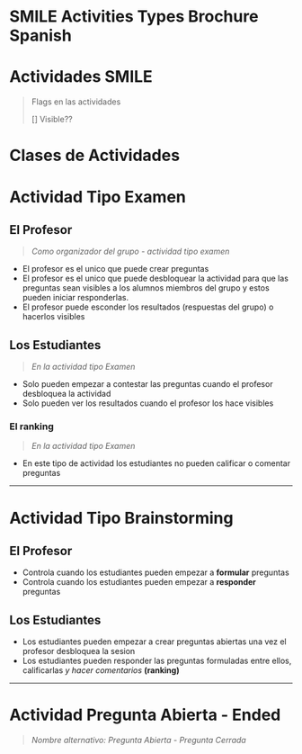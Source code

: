 # SMILE Activities Types Brochure Spanish

# Actividades SMILE

> Flags en las actividades
>
> [] Visible??

# Clases de Actividades

# Actividad Tipo Examen

## El Profesor
> *Como organizador del grupo - actividad tipo examen*

- El profesor es el unico que puede crear preguntas
- El profesor es el unico que puede desbloquear la actividad para que las preguntas sean visibles a los alumnos miembros del grupo y estos pueden iniciar responderlas.
- El profesor puede esconder los resultados (respuestas del grupo) o hacerlos visibles

## Los Estudiantes
> *En la actividad tipo Examen*

- Solo pueden empezar a contestar las preguntas cuando el profesor desbloquea la actividad
- Solo pueden ver los resultados cuando el profesor los hace visibles

### El ranking
> *En la actividad tipo Examen*

- En este tipo de actividad los estudiantes no pueden calificar o comentar preguntas

----------------------


# Actividad Tipo Brainstorming

## El Profesor

- Controla cuando los estudiantes pueden empezar a **formular** preguntas
- Controla cuando los estudiantes pueden empezar a **responder** preguntas

<!-- 

Picture: Incluir bloqueador / desbloqueador sesiones

 -->


## Los Estudiantes

- Los estudiantes pueden empezar a crear preguntas abiertas una vez el profesor desbloquea la sesion
- Los estudiantes pueden responder las preguntas formuladas entre ellos, calificarlas *y hacer comentarios* **(ranking)**

-------------------

# Actividad Pregunta Abierta - Ended
> *Nombre alternativo: Pregunta Abierta - Pregunta Cerrada*

